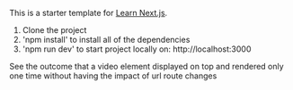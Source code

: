 This is a starter template for [Learn Next.js](https://nextjs.org/learn).

1. Clone the project
2. 'npm install' to install all of the dependencies
3. 'npm run dev' to start project locally on: http://localhost:3000

See the outcome that a video element displayed on top and rendered only one time without having the impact of url route changes